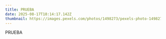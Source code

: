 ```yaml
---
title: PRUEBA
date: 2025-08-17T18:14:17.142Z
thumbnail: https://images.pexels.com/photos/1498273/pexels-photo-1498273.jpeg?auto=compress&cs=tinysrgb&w=1260&h=750&dpr=1
---
```

PRUEBA